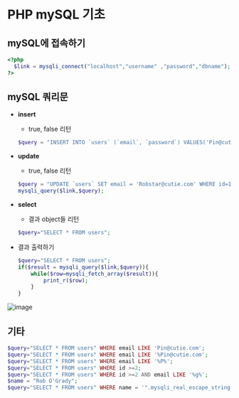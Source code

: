 # PHP mySQL 기초

## **mySQL에 접속하기**

```php
<?php
  $link = mysqli_connect("localhost","username" ,"password","dbname");
?>
```

## **mySQL 쿼리문**

- **insert** 

  - true, false 리턴

  ```php
  $query = "INSERT INTO `users` (`email`, `password`) VALUES('Pin@cutie.com','1cutie00pie4')";
  ```

- **update** 

  - true, false 리턴

  ```php
  $query = "UPDATE `users` SET email = 'Robstar@cutie.com' WHERE id=1 LIMIT 1";
  mysqli_query($link,$query);
  ```

- **select**  

  - 결과 object들 리턴

  ```php
  $query="SELECT * FROM users";
  ```

- 결과 출력하기 

  ```php
  $query="SELECT * FROM users";
  if($result = mysqli_query($link,$query)){
      while($row=mysqli_fetch_array($result)){
          print_r($row);
      }
  }
  ```

![image](https://user-images.githubusercontent.com/37058233/117219136-7f3a1500-adb9-11eb-8081-68907e4673ff.png)

## **기타**

```php
$query="SELECT * FROM users" WHERE email LIKE 'Pin@cutie.com';
$query="SELECT * FROM users" WHERE email LIKE '%Pin@cutie.com';
$query="SELECT * FROM users" WHERE email LIKE '%P%';
$query="SELECT * FROM users" WHERE id >=2;
$query="SELECT * FROM users" WHERE id >=2 AND email LIKE '%g%';
$name = "Rob O'Grady";
$query="SELECT * FROM users" WHERE name = '".mysqli_real_escape_string($link,$name)."'"; 
```



